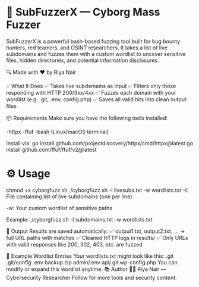 # 🚀 SubFuzzerX — Cyborg Mass Fuzzer
SubFuzzerX is a powerful bash-based fuzzing tool built for bug bounty hunters, red teamers, and OSINT researchers. It takes a list of live subdomains and fuzzes them with a custom wordlist to uncover sensitive files, hidden directories, and potential information disclosures.

🔍 Made with ❤️ by Riya Nair

💡 What It Does
✅ Takes live subdomains as input
✅ Filters only those responding with HTTP 200/3xx/4xx
✅ Fuzzes each domain with your wordlist (e.g. .git, .env, config.php)
✅ Saves all valid hits into clean output files

📦 Requirements
Make sure you have the following tools installed:

-httpx
-ffuf
-bash (Linux/macOS terminal)

Install via:
go install github.com/projectdiscovery/httpx/cmd/httpx@latest
go install github.com/ffuf/ffuf/v2@latest

# ⚙️ Usage

chmod +x cyborgfuzz.sh
./cyborgfuzz.sh -l livesubs.txt -w wordlists.txt
-l: File containing list of live subdomains (one per line)

-w: Your custom wordlist of sensitive paths

Example:
./cyborgfuzz.sh -l subdomains.txt -w wordlists.txt

📝 Output
Results are saved automatically:
✅ output1.txt, output2.txt, … → full URL paths with matches
✅ Cleaned HTTP logs in results/
✅ Only URLs with valid responses like 200, 302, 403, etc. are fuzzed

🧠 Example Wordlist Entries
Your wordlists.txt might look like this:
.git
.git/config
.env
backup.zip
admin/.env
api/.git
wp-config.php
You can modify or expand this wordlist anytime.
📚 Author
👩‍💻 Riya Nair — Cybersecurity Researcher
Follow for more tools and security content.
